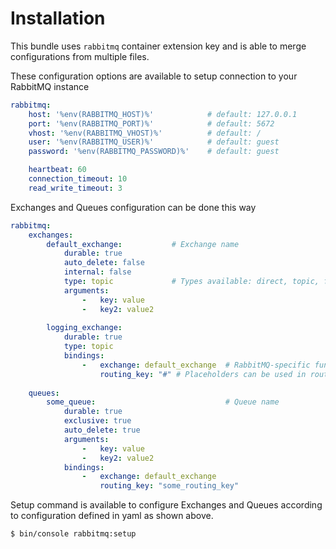# Installation

This bundle uses `rabbitmq` container extension key and is able to merge configurations from multiple files.

These configuration options are available to setup connection to your RabbitMQ instance

```yaml
rabbitmq:
    host: '%env(RABBITMQ_HOST)%'            # default: 127.0.0.1
    port: '%env(RABBITMQ_PORT)%'            # default: 5672
    vhost: '%env(RABBITMQ_VHOST)%'          # default: /
    user: '%env(RABBITMQ_USER)%'            # default: guest
    password: '%env(RABBITMQ_PASSWORD)%'    # default: guest

    heartbeat: 60
    connection_timeout: 10
    read_write_timeout: 3
```

Exchanges and Queues configuration can be done this way

```yaml
rabbitmq:
    exchanges:
        default_exchange:           # Exchange name
            durable: true
            auto_delete: false
            internal: false
            type: topic             # Types available: direct, topic, fanout, headers | see https://www.rabbitmq.com/tutorials/amqp-concepts.html#exchanges
            arguments:
                -   key: value
                -   key2: value2
        
        logging_exchange:
            durable: true
            type: topic
            bindings:
                -   exchange: default_exchange  # RabbitMQ-specific functionality = exchange-to-exchange bindings
                    routing_key: "#" # Placeholders can be used in routing keys: * (star) can substitute for exactly one word, # (hash) can substitute for zero or more words
  
    queues:
        some_queue:                             # Queue name
            durable: true
            exclusive: true
            auto_delete: true
            arguments:
                -   key: value
                -   key2: value2
            bindings:
                -   exchange: default_exchange
                    routing_key: "some_routing_key"
```

Setup command is available to configure Exchanges and Queues according to configuration defined in yaml as shown above.

```sh
$ bin/console rabbitmq:setup
```
